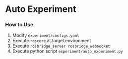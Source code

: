 # Auto Experiment
### How to Use
1. Modify `experiment/configs.yaml`
2. Execute `roscore` at target environment
3. Execute `rosbridge_server rosbridge_websocket`
4. Execute python script `experiment/auto_experiment.py`